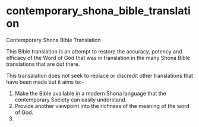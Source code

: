 # contemporary_shona_bible_translation
Contemporary Shona Bible Translation

This Bible translation is an attempt to restore the accuracy, potency and efficacy of the Word of God that was in translation in the many Shona Bible translations that are out there. 

This transalation does not seek to replace or discredit other translations that have been made but it aims to:- 

1. Make the Bible available in a modern Shona language that the contemporary Society can easily understand.
2. Provide another viewpoint into the richness of the meaning of the word of God.
3. 
